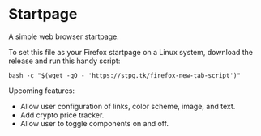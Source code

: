 # Startpage
A simple web browser startpage.

To set this file as your Firefox startpage on a Linux system, download the release and run this handy script:
<pre><code>bash -c "$(wget -qO - 'https://stpg.tk/firefox-new-tab-script')"
</code></pre>

Upcoming features:
  - Allow user configuration of links, color scheme, image, and text.
  - Add crypto price tracker.
  - Allow user to toggle components on and off.
  
